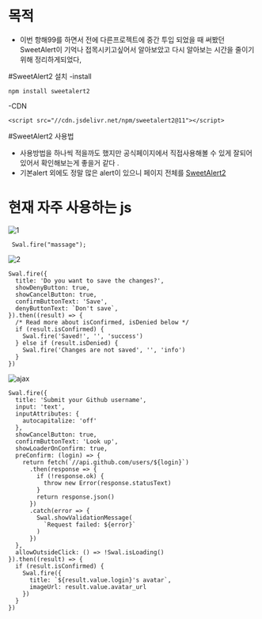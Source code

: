 # 목적
- 이번 항해99를 하면서 전에 다른프로젝트에 중간 투입 되었을 때 써봤던 SweetAlert이 기억나 접목시키고싶어서 알아보았고 다시 알아보는 시간을 줄이기위해 정리하게되었다,

#SweetAlert2 설치
-install
```
npm install sweetalert2
```
-CDN
```
<script src="//cdn.jsdelivr.net/npm/sweetalert2@11"></script>
```

#SweetAlert2 사용법
- 사용방법을 하나씩 적을까도 했지만 공식페이지에서 직접사용해볼 수 있게 잘되어있어서 확인해보는게 좋을거 같다 .
- 기본alert 외에도 정말 많은 alert이 있으니 페이지 전체를 
[SweetAlert2](https://sweetalert2.github.io/#download)

# 현재 자주 사용하는 js
![1](https://user-images.githubusercontent.com/81284265/170153622-739655f3-e710-4e9c-948f-3baa5a487f7b.png)  

```
 Swal.fire("massage");
```

![2](https://user-images.githubusercontent.com/81284265/170153635-3a7ae3e4-a1a9-4c8f-ae68-3a5a8073204c.png)

```
Swal.fire({
  title: 'Do you want to save the changes?',
  showDenyButton: true,
  showCancelButton: true,
  confirmButtonText: 'Save',
  denyButtonText: `Don't save`,
}).then((result) => {
  /* Read more about isConfirmed, isDenied below */
  if (result.isConfirmed) {
    Swal.fire('Saved!', '', 'success')
  } else if (result.isDenied) {
    Swal.fire('Changes are not saved', '', 'info')
  }
})
```

  
![ajax](https://user-images.githubusercontent.com/81284265/170153671-b996df03-0425-429d-a60d-63c4c27af270.png)

```
Swal.fire({
  title: 'Submit your Github username',
  input: 'text',
  inputAttributes: {
    autocapitalize: 'off'
  },
  showCancelButton: true,
  confirmButtonText: 'Look up',
  showLoaderOnConfirm: true,
  preConfirm: (login) => {
    return fetch(`//api.github.com/users/${login}`)
      .then(response => {
        if (!response.ok) {
          throw new Error(response.statusText)
        }
        return response.json()
      })
      .catch(error => {
        Swal.showValidationMessage(
          `Request failed: ${error}`
        )
      })
  },
  allowOutsideClick: () => !Swal.isLoading()
}).then((result) => {
  if (result.isConfirmed) {
    Swal.fire({
      title: `${result.value.login}'s avatar`,
      imageUrl: result.value.avatar_url
    })
  }
})
```
```
